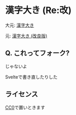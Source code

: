 # 漢字大き (Re:改)
大元: [漢字大き](https://www.youtube.com/watch?v=RSU1jPF1Xuw)

元: [漢字大き (改良版)](https://kanjibig.pages.dev)

## Q. これってフォーク?
じゃないよ

Svelteで書き直したりした

## ライセンス
[CC0](https://creativecommons.org/publicdomain/zero/1.0/deed.ja)で置いときます
